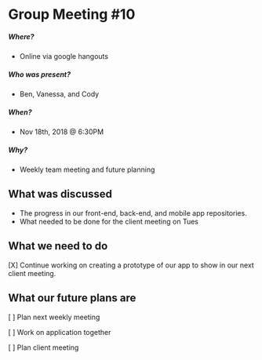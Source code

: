 # Group Meeting #10
##### Where?
* Online via google hangouts
##### Who was present?
* Ben, Vanessa, and Cody
##### When?
* Nov 18th, 2018 @ 6:30PM
##### Why?
* Weekly team meeting and future planning

## What was discussed
* The progress in our front-end, back-end, and mobile app repositories.
* What needed to be done for the client meeting on Tues

## What we need to do
[X] Continue working on creating a prototype of our app to show in our next client meeting.

## What our future plans are
[ ] Plan next weekly meeting 

[ ] Work on application together 

[ ] Plan client meeting
